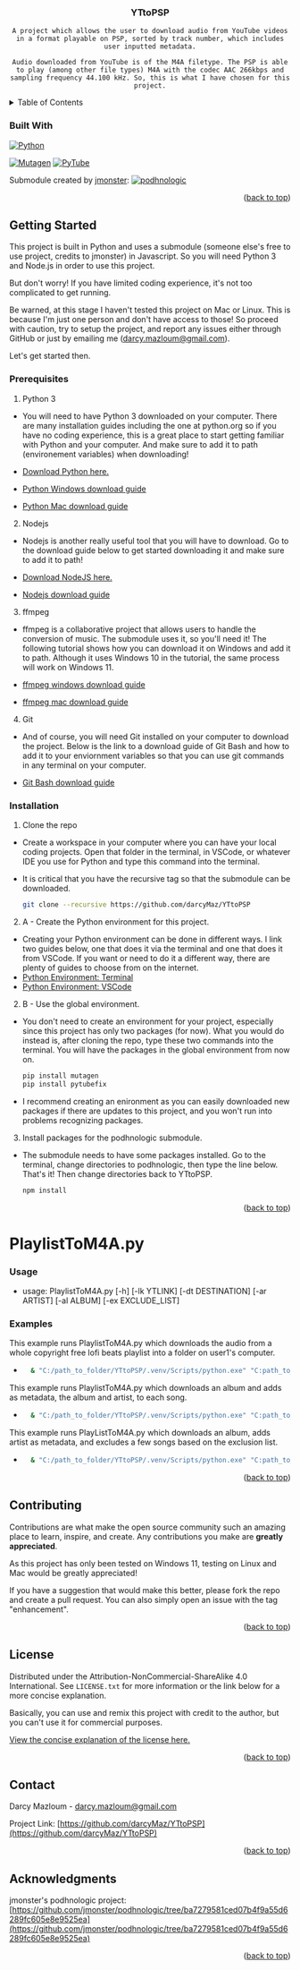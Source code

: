 <a id="readme-top"></a>

<!-- PROJECT LOGO -->
  
<div align="center">

<h3 align="center"> YTtoPSP </h3>

  <p align="center">

    A project which allows the user to download audio from YouTube videos in a format playable on PSP, sorted by track number, which includes user inputted metadata.
      
    Audio downloaded from YouTube is of the M4A filetype. The PSP is able to play (among other file types) M4A with the codec AAC 266kbps and sampling frequency 44.100 kHz. So, this is what I have chosen for this project.

  </p>
</div>



<!-- TABLE OF CONTENTS -->
<details>
  <summary>Table of Contents</summary>
  <ol>
    <li>
      <a href="#about-the-project">About The Project</a>
      <ul>
        <li><a href="#built-with">Built With</a></li>
      </ul>
    </li>
    <li>
      <a href="#getting-started">Getting Started</a>
      <ul>
        <li><a href="#prerequisites">Prerequisites</a></li>
        <li><a href="#installation">Installation</a></li>
      </ul>
    </li>
    <li><a href="#usage">Usage</a></li>
    <li><a href="#license">License</a></li>
    <li><a href="#contact">Contact</a></li>
    <li><a href="#acknowledgments">Acknowledgments</a></li>
  </ol>
</details>



### Built With

[![Python][python-img]][python-url]
  
  
[![Mutagen][mutagen-img]][mutagen-link]
[![PyTube][pytubefix-img]][pytubefix-link]
  
Submodule created by <a href="https://github.com/jmonster">jmonster</a>:
[![podhnologic][podhnologic-img]][podhnologic-link]


<p align="right">(<a href="#readme-top">back to top</a>)</p>



<!-- GETTING STARTED -->
## Getting Started

This project is built in Python and uses a submodule (someone else's free to use project, credits to jmonster) in Javascript. So you will need Python 3 and Node.js in order to use this project.

But don't worry! If you have limited coding experience, it's not too complicated to get running.

Be warned, at this stage I haven't tested this project on Mac or Linux. This is because I'm just one person and don't have access to those! So proceed with caution, try to setup the project, and report any issues either through GitHub or just by emailing me (darcy.mazloum@gmail.com).

Let's get started then.


### Prerequisites

1. Python 3
* You will need to have Python 3 downloaded on your computer. There are many installation guides including the one at python.org so if you have no coding experience, this is a great place to start getting familiar with Python and your computer. And make sure to add it to path (environement variables) when downloading!  
  
* <a href="https://www.python.org/downloads/"> Download Python here. </a>  
* <a href="https://www.digitalocean.com/community/tutorials/install-python-windows-10"> Python Windows download guide </a> 
* <a href="https://www.dataquest.io/blog/installing-python-on-mac/"> Python Mac download guide </a>
  
2. Nodejs
* Nodejs is another really useful tool that you will have to download. Go to the download guide below to get started downloading it and make sure to add it to path!  
  
* <a href="https://nodejs.org/en/download"> Download NodeJS here. </a>  
* <a href="https://www.digitalocean.com/community/tutorials/node-js-environment-setup-node-js-installation"> Nodejs download guide </a>  
  
3. ffmpeg
* ffmpeg is a collaborative project that allows users to handle the conversion of music. The submodule uses it, so you'll need it! The following tutorial shows how you can download it on Windows and add it to path. Although it uses Windows 10 in the tutorial, the same process will work on Windows 11.  
  
* <a href="https://phoenixnap.com/kb/ffmpeg-windows"> ffmpeg windows download guide </a>  
* <a href="https://phoenixnap.com/kb/ffmpeg-mac"> ffmpeg mac download guide </a>
  
4. Git
* And of course, you will need Git installed on your computer to download the project. Below is the link to a download guide of Git Bash and how to add it to your enviornment variables so that you can use git commands in any terminal on your computer.  
  
* <a href="https://www.w3schools.com/git/git_install.asp?remote=github"> Git Bash download guide </a>  

### Installation

1. Clone the repo
* Create a workspace in your computer where you can have your local coding projects. Open that folder in the terminal, in VSCode, or whatever IDE you use for Python and type this command into the terminal.

* It is critical that you have the recursive tag so that the submodule can be downloaded.

   ```sh
   git clone --recursive https://github.com/darcyMaz/YTtoPSP
   ```

2. A - Create the Python environment for this project.
* Creating your Python environment can be done in different ways. I link two guides below, one that does it via the terminal and one that does it from VSCode. If you want or need to do it a different way, there are plenty of guides to choose from on the internet.  
* <a href="https://www.w3schools.com/python/python_virtualenv.asp"> Python Environment: Terminal </a>  
* <a href="https://code.visualstudio.com/docs/python/environments"> Python Environment: VSCode </a>  
  
2. B - Use the global environment.
* You don't need to create an environment for your project, especially since this project has only two packages (for now). What you would do instead is, after cloning the repo, type these two commands into the terminal. You will have the packages in the global environment from now on.
  
    ```sh
    pip install mutagen
    pip install pytubefix
    ```
* I recommend creating an enironment as you can easily downloaded new packages if there are updates to this project, and you won't run into problems recognizing packages.

3. Install packages for the podhnologic submodule.
* The submodule needs to have some packages installed. Go to the terminal, change directories to podhnologic, then type the line below. That's it! Then change directories back to YTtoPSP.  
    ```sh
    npm install
    ```
  
<p align="right">(<a href="#readme-top">back to top</a>)</p>  


# PlaylistToM4A.py

### Usage

* usage: PlaylistToM4A.py [-h] [-lk YTLINK] [-dt DESTINATION] [-ar ARTIST] [-al ALBUM] [-ex EXCLUDE_LIST]

### Examples

This example runs PlaylistToM4A.py which downloads the audio from a whole copyright free lofi beats playlist into a folder on user1's computer.
* ```sh
    & "C:/path_to_folder/YTtoPSP/.venv/Scripts/python.exe" "C:path_to_folder/YTtoPSP/PlaylistToM4A.py" -lk "https://www.youtube.com/watch?v=BH-SnQ8J1VU&list=PLfP6i5T0-DkIMLNRwmJpRBs4PJvxfgwBg" -dt "C:/Users/user1/Documents/Music/Lofi_No_Copyright"
  ```

This example runs PlaylistToM4A.py which downloads an album and adds as metadata, the album and artist, to each song.
* ```sh
    & "C:/path_to_folder/YTtoPSP/.venv/Scripts/python.exe" "C:path_to_folder/YTtoPSP/PlaylistToM4A.py" -lk "https://www.youtube.com/watch?v=-JhdxgV99Mc&list=PL0FzNhLuNz_VKTfiKrOUL5jsCE_5WBK7J" -dt "C:/Users/user1/Documents/Music/Duke Ellington Greatest Hits" -ar "Duke Ellington" -al "Duke Elington Greatest Hits"
  ```

This example runs PlayListToM4A.py which downloads an album, adds artist as metadata, and excludes a few songs based on the exclusion list.
* ```sh
    & "C:/path_to_folder/YTtoPSP/.venv/Scripts/python.exe" "C:path_to_folder/YTtoPSP/PlaylistToM4A.py" -lk "https://www.youtube.com/watch?v=UPNUp9DwFR0&list=PL45A72A0B85AA8247&pp=0gcJCWMEOCosWNin" -dt "C:/Users/user1/Documents/Music/Beethoven" -ar "Beethoven" -ex "[3,12,30]"
  ```


<p align="right">(<a href="#readme-top">back to top</a>)</p>



<!-- CONTRIBUTING -->
## Contributing

Contributions are what make the open source community such an amazing place to learn, inspire, and create. Any contributions you make are **greatly appreciated**.

As this project has only been tested on Windows 11, testing on Linux and Mac would be greatly appreciated!

If you have a suggestion that would make this better, please fork the repo and create a pull request. You can also simply open an issue with the tag "enhancement".

<p align="right">(<a href="#readme-top">back to top</a>)</p>



<!-- LICENSE -->
## License

Distributed under the Attribution-NonCommercial-ShareAlike 4.0 International. See `LICENSE.txt` for more information or the link below for a more concise explanation.  

Basically, you can use and remix this project with credit to the author, but you can't use it for commercial purposes.  

<a href="https://creativecommons.org/licenses/by-nc-sa/4.0/deed.en"> View the concise explanation of the license here. </a>

<p align="right">(<a href="#readme-top">back to top</a>)</p>



<!-- CONTACT -->
## Contact

Darcy Mazloum - darcy.mazloum@gmail.com

Project Link: [https://github.com/darcyMaz/YTtoPSP](https://github.com/darcyMaz/YTtoPSP)

<p align="right">(<a href="#readme-top">back to top</a>)</p>



<!-- ACKNOWLEDGMENTS -->
## Acknowledgments

jmonster's podhnologic project: [https://github.com/jmonster/podhnologic/tree/ba7279581ced07b4f9a55d6289fc605e8e9525ea](https://github.com/jmonster/podhnologic/tree/ba7279581ced07b4f9a55d6289fc605e8e9525ea)

<p align="right">(<a href="#readme-top">back to top</a>)</p>



<!-- MARKDOWN LINKS & IMAGES -->
<!-- https://www.markdownguide.org/basic-syntax/#reference-style-links -->

[python-img]: https://img.shields.io/badge/python-3670A0?style=for-the-badge&logo=python&logoColor=ffdd54
[python-url]: https://python.org
[mutagen-link]: https://pypi.org/project/mutagen/
[mutagen-img]: https://pypi-camo.freetls.fastly.net/b1c76ddde4aec66388fb18b99e7029731bbf1aec/68747470733a2f2f7261772e67697468756275736572636f6e74656e742e636f6d2f71756f646c696265742f6d75746167656e2f6d61737465722f646f63732f696d616765732f6c6f676f2e737667
[pytubefix-link]: https://pypi.org/project/pytubefix
[pytubefix-img]: https://pypi-camo.freetls.fastly.net/42d43def1c8634a6c158def4846894bc2afd542b/68747470733a2f2f6173736574732e6e69636b666963616e6f2e636f6d2f67682d7079747562652e6d696e2e737667
[podhnologic-link]: https://github.com/jmonster/podhnologic/tree/ba7279581ced07b4f9a55d6289fc605e8e9525ea
[podhnologic-img]: https://private-user-images.githubusercontent.com/368767/352676369-a9383166-c1e6-432e-9658-9044b13725bc.jpg?jwt=eyJhbGciOiJIUzI1NiIsInR5cCI6IkpXVCJ9.eyJpc3MiOiJnaXRodWIuY29tIiwiYXVkIjoicmF3LmdpdGh1YnVzZXJjb250ZW50LmNvbSIsImtleSI6ImtleTUiLCJleHAiOjE3NDk1ODgzODIsIm5iZiI6MTc0OTU4ODA4MiwicGF0aCI6Ii8zNjg3NjcvMzUyNjc2MzY5LWE5MzgzMTY2LWMxZTYtNDMyZS05NjU4LTkwNDRiMTM3MjViYy5qcGc_WC1BbXotQWxnb3JpdGhtPUFXUzQtSE1BQy1TSEEyNTYmWC1BbXotQ3JlZGVudGlhbD1BS0lBVkNPRFlMU0E1M1BRSzRaQSUyRjIwMjUwNjEwJTJGdXMtZWFzdC0xJTJGczMlMkZhd3M0X3JlcXVlc3QmWC1BbXotRGF0ZT0yMDI1MDYxMFQyMDQxMjJaJlgtQW16LUV4cGlyZXM9MzAwJlgtQW16LVNpZ25hdHVyZT1hMGY2ZmVlZjk0ZTAyOTFhOWUyYzYwYzdhNGM2Zjc5NmU0ZjM4Mzg2YmU3MDBjNzg4NmIyZDlmOTY2OWQ3NTMxJlgtQW16LVNpZ25lZEhlYWRlcnM9aG9zdCJ9.BTtwnMLHs9pV_L4SjlSiMjeoTLLtVLdcUyDs3Ys7oXA

